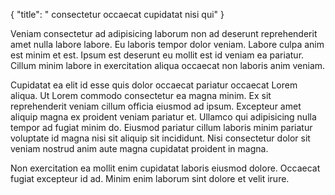 {
  "title": " consectetur occaecat cupidatat nisi qui"
}

Veniam consectetur ad adipisicing laborum non ad deserunt reprehenderit amet nulla labore labore. Eu laboris tempor dolor veniam. Labore culpa anim est minim et est. Ipsum est deserunt eu mollit est id veniam ea pariatur. Cillum minim labore in exercitation aliqua occaecat non laboris anim veniam.

Cupidatat ea elit id esse quis dolor occaecat pariatur occaecat Lorem aliqua. Ut Lorem commodo consectetur ea magna minim. Ex sit reprehenderit veniam cillum officia eiusmod ad ipsum. Excepteur amet aliquip magna ex proident veniam pariatur et. Ullamco qui adipisicing nulla tempor ad fugiat minim do. Eiusmod pariatur cillum laboris minim pariatur voluptate id magna nisi sit aliquip sit incididunt. Nisi consectetur dolor sit veniam nostrud anim aute magna cupidatat proident in magna.

Non exercitation ea mollit enim cupidatat laboris eiusmod dolore. Occaecat fugiat excepteur id ad. Minim enim laborum sint dolore et velit irure.